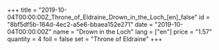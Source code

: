 +++
title = "2019-10-04T00:00:00Z_Throne_of_Eldraine_Drown_in_the_Loch_[en]_false"
id = "8bf5df5b-164d-4ec2-a5e6-bbaea152e271"
date = "2019-10-04T00:00:00Z"
name = "Drown in the Loch"
lang = ["en"]
price = "1.57"
quantity = 4
foil = false
set = "Throne of Eldraine"
+++
